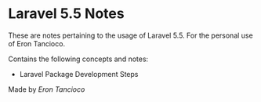 # Laravel 5.5 Notes
These are notes pertaining to the usage of Laravel 5.5. For the personal use of Eron Tancioco.

Contains the following concepts and notes:

- Laravel Package Development Steps

Made by *Eron Tancioco*
